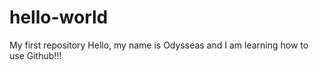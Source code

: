 # hello-world
My first repository
Hello, my name is Odysseas and I am learning how to use Github!!!

